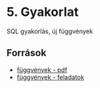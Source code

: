# 5. Gyakorlat
 SQL gyakorlás, új függvények

## Források
- [függvények - pdf](https://vargadaniel.web.elte.hu/ab1/SQL05_fuggvenyek.pdf)
- [függvények - feladatok](https://vargadaniel.web.elte.hu/ab1/22_23_tavasz/fuggvenyek_feladat.txt)